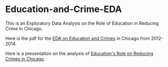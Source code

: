 # Education-and-Crime-EDA
This is an Exploratory Data Analysis on the Role of Education in Reducing Crime in Chicago. 

Here is the pdf for the [EDA on Education and Crimes](https://github.com/pennyshi6678/Education-and-Crime-EDA/blob/main/Exploratory%20Data%20Analysis%20(EDA)%20on%20Education%20and%20Crime%20in%20Chicago.pdf) in Chicago from 2012-2014.

Here is a presentation on the analysis of [Education's Role on Reducing Crimes in Chicago](https://github.com/pennyshi6678/Education-and-Crime-EDA/blob/main/Analysis%20of%20Education%20and%20Crimes%20in%20Chicago.pdf). 
